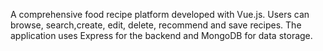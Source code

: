A comprehensive food recipe platform developed with Vue.js. Users can browse, search,create, edit, delete, recommend and save recipes. The application uses Express for the backend and MongoDB for data storage.
